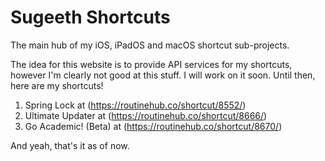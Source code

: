 # Sugeeth Shortcuts
The main hub of my iOS, iPadOS and macOS shortcut sub-projects.

The idea for this website is to provide API services for my shortcuts, however I'm clearly not good at this stuff.
I will work on it soon. Until then, here are my shortcuts!

1. Spring Lock at (https://routinehub.co/shortcut/8552/)
2. Ultimate Updater at (https://routinehub.co/shortcut/8666/)
3. Go Academic! (Beta) at (https://routinehub.co/shortcut/8670/)

And yeah, that's it as of now.

